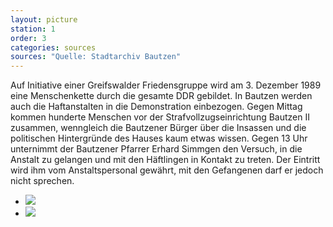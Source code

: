 ```yaml
---
layout: picture
station: 1
order: 3
categories: sources
sources: "Quelle: Stadtarchiv Bautzen"
---
```

Auf Initiative einer Greifswalder Friedensgruppe wird am 3. Dezember 1989 eine Menschenkette durch die gesamte DDR gebildet. In Bautzen werden auch die Haftanstalten in die Demonstration einbezogen. Gegen Mittag kommen hunderte Menschen vor der Strafvollzugseinrichtung Bautzen II zusammen, wenngleich die Bautzener B&uuml;rger &uuml;ber die Insassen und die politischen Hintergr&uuml;nde des Hauses kaum etwas wissen. Gegen 13 Uhr unternimmt der Bautzener Pfarrer Erhard Simmgen den Versuch, in die Anstalt zu gelangen und mit den H&auml;ftlingen in Kontakt zu treten. Der Eintritt wird ihm vom Anstaltspersonal gew&auml;hrt, mit den Gefangenen darf er jedoch nicht sprechen.

<ul class="carousel">
	<li><a href="{{ site.gallerypath }}/1_B_BautzenerBuerger_Quelle_Menschenkette1_3-12-89_StadtarchivBautzen.jpg" data-lightbox="image-1"><img src="{{ site.gallerypath }}/1_B_BautzenerBuerger_Quelle_Menschenkette1_3-12-89_StadtarchivBautzen.jpg"></a></li>
	<li><a href="{{ site.gallerypath }}/1_B_BautzenerBuerger_Quelle_Menschenkette2_3-12-89_StadtarchivBautzen.jpg" data-lightbox="image-2"><img src="{{ site.gallerypath }}/1_B_BautzenerBuerger_Quelle_Menschenkette2_3-12-89_StadtarchivBautzen.jpg"></a></li>
</ul>